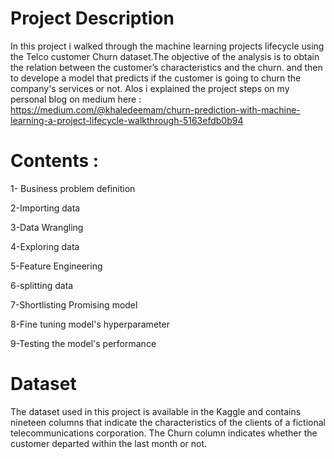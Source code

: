 # Project Description
In this project i walked through the machine learning projects lifecycle using the Telco customer Churn dataset.The objective of the analysis is to 
obtain the relation between the customer’s characteristics and the churn. and then to develope a model that predicts if the customer is going to churn the company's
services or not. Alos i explained the project steps on my personal blog on medium here : https://medium.com/@khaledeemam/churn-prediction-with-machine-learning-a-project-lifecycle-walkthrough-5163efdb0b94

# Contents :
1- Business problem definition

2-Importing data

3-Data Wrangling

4-Exploring data

5-Feature Engineering

6-splitting data

7-Shortlisting Promising model

8-Fine tuning model's hyperparameter

9-Testing the model's performance


# Dataset
The dataset used in this project is available in the Kaggle and contains nineteen columns that indicate the characteristics of the clients of a fictional 
telecommunications corporation. The Churn column indicates whether the customer departed within the last month or not. 
